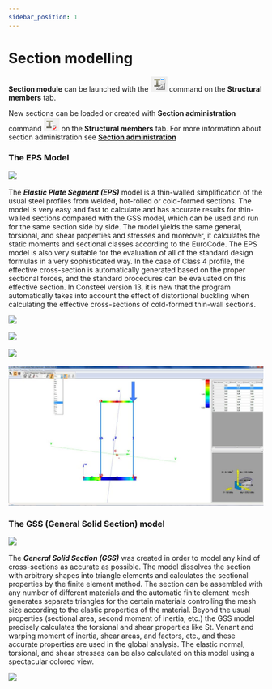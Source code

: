 ```yaml
---
sidebar_position: 1
---
```

# Section modelling

**Section module** can be launched with the ![](./img/wp-content-uploads-2021-04-cmd_sectionmodule.png) command on the **Structural members** tab.

<!-- /wp:paragraph -->

<!-- wp:paragraph -->

New sections can be loaded or created with **Section administration** command ![](./img/wp-content-uploads-2021-04-cmd_section_admin.png) on the **Structural members** tab. For more information about section administration see **[Section administration](../5_0_structural-modeling/5_1_section-administration.md)**

<!-- /wp:paragraph -->
### The EPS Model

<!-- /wp:heading -->

<!-- wp:image {"align":"center","id":8465,"sizeSlug":"large","linkDestination":"media"} -->

[![](https://Consteelsoftware.com/wp-content/uploads/2021/04/11-3-eps-model1.png)](./img/wp-content-uploads-2021-04-11-3-eps-model1.png)

<!-- /wp:image -->

<!-- wp:paragraph {"align":"justify"} -->

The _**Elastic Plate Segment (EPS)**_ model is a thin-walled simplification of the usual steel profiles from welded, hot-rolled or cold-formed sections. The model is very easy and fast to calculate and has accurate results for thin-walled sections compared with the GSS model, which can be used and run for the same section side by side. The model yields the same general, torsional, and shear properties and stresses and moreover, it calculates the static moments and sectional classes according to the EuroCode. The EPS model is also very suitable for the evaluation of all of the standard design formulas in a very sophisticated way. In the case of Class 4 profile, the effective cross-section is automatically generated based on the proper sectional forces, and the standard procedures can be evaluated on this effective section. In Consteel version 13, it is new that the program automatically takes into account the effect of distortional buckling when calculating the effective cross-sections of cold-formed thin-wall sections.

<!-- /wp:paragraph -->

<!-- wp:columns {"verticalAlignment":"center","align":"wide"} -->

<!-- wp:column {"verticalAlignment":"center"} -->

<!-- wp:image {"align":"center","id":8471,"width":195,"height":372,"sizeSlug":"large","linkDestination":"media"} -->

[![](https://Consteelsoftware.com/wp-content/uploads/2021/04/11-3-eps-model2.jpg)](./img/wp-content-uploads-2021-04-11-3-eps-model2.jpg)

<!-- /wp:image -->

<!-- /wp:column -->

<!-- wp:column {"verticalAlignment":"center"} -->

<!-- wp:image {"align":"center","id":8477,"sizeSlug":"large","linkDestination":"media"} -->

[![](https://Consteelsoftware.com/wp-content/uploads/2021/04/11-3-eps-model3.png)](./img/wp-content-uploads-2021-04-11-3-eps-model3.png)

<!-- /wp:image -->

<!-- /wp:column -->

<!-- wp:column {"verticalAlignment":"center"} -->

<!-- wp:image {"align":"center","id":8483,"sizeSlug":"large","linkDestination":"media"} -->

[![](https://Consteelsoftware.com/wp-content/uploads/2021/04/11-3-eps-model4.png)](./img/wp-content-uploads-2021-04-11-3-eps-model4.png)

<!-- /wp:image -->

<!-- /wp:column -->

<!-- /wp:columns -->

<!-- wp:image {"id":8495,"sizeSlug":"large","linkDestination":"media"} -->

[![](./img/wp-content-uploads-2021-04-11-3-eps-model5-1024x561.jpg)](https://Consteelsoftware.com/wp-content/uploads/2021/04/11-3-eps-model5.jpg)

<!-- /wp:image -->

<!-- wp:spacer -->

<!-- /wp:spacer -->

<!-- wp:heading {"level":3} -->

### The GSS (General Solid Section) model

<!-- /wp:heading -->

<!-- wp:image {"id":8509,"sizeSlug":"large","linkDestination":"media"} -->

[![](https://Consteelsoftware.com/wp-content/uploads/2021/04/11-3-2-gss-model1.png)](./img/wp-content-uploads-2021-04-11-3-2-gss-model1.png)

<!-- /wp:image -->

<!-- wp:columns -->

<!-- wp:column {"width":"66.66%"} -->

<!-- wp:paragraph {"align":"justify"} -->

The _**General Solid Section (GSS)**_ was created in order to model any kind of cross-sections as accurate as possible. The model dissolves the section with arbitrary shapes into triangle elements and calculates the sectional properties by the finite element method. The section can be assembled with any number of different materials and the automatic finite element mesh generates separate triangles for the certain materials controlling the mesh size according to the elastic properties of the material. Beyond the usual properties (sectional area, second moment of inertia, etc.) the GSS model precisely calculates the torsional and shear properties like St. Venant and warping moment of inertia, shear areas, and factors, etc., and these accurate properties are used in the global analysis. The elastic normal, torsional, and shear stresses can be also calculated on this model using a spectacular colored view.

<!-- /wp:paragraph -->

<!-- /wp:column -->

<!-- wp:column {"width":"33.33%"} -->

<!-- wp:image {"id":8502,"sizeSlug":"large","linkDestination":"media"} -->

[![](https://Consteelsoftware.com/wp-content/uploads/2021/04/11-3-2-gss-model.jpg)](./img/wp-content-uploads-2021-04-11-3-2-gss-model.jpg)

<!-- /wp:image -->

<!-- /wp:column -->

<!-- /wp:columns -->
